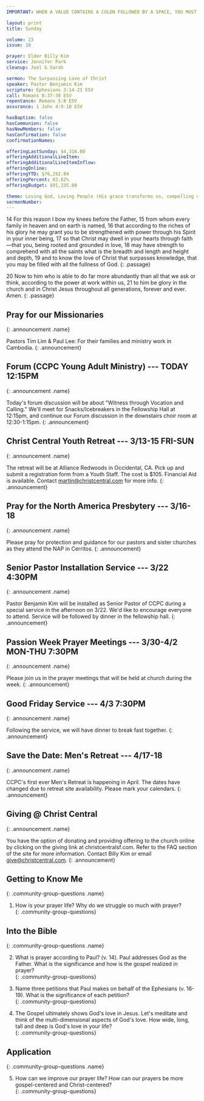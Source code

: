 ```yaml
---
IMPORTANT: WHEN A VALUE CONTAINS A COLON FOLLOWED BY A SPACE, YOU MUST USE &#58;

layout: print
title: Sunday

volume: 23
issue: 10

prayer: Elder Billy Kim
service: Jennifer Park
cleanup: Joel & Sarah

sermon: The Surpassing Love of Christ
speaker: Pastor Benjamin Kim
scripture: Ephesians 3:14-21 ESV
call: Romans 8:37-39 ESV
repentance: Romans 5:8 ESV
assurance: 1 John 4:9-10 ESV

hasBaptism: false
hasCommunion: false
hasNewMembers: false
hasConfirmation: false
confirmationNames: 

offeringLastSunday: $4,316.00
offeringAdditionalLineItem: 
offeringAdditionalLineItemInflow: 
offeringOnline: 
offeringYTD: $76,292.84
offeringPercent: 83.62%
offeringBudget: $91,235.00

theme: Loving God, Loving People (His grace transforms us, compelling us to love others)
sermonNumber: 
---
```

14 For this reason I bow my knees before the Father, 15 from whom every family in heaven and on earth is named, 16 that according to the riches of his glory he may grant you to be strengthened with power through his Spirit in your inner being, 17 so that Christ may dwell in your hearts through faith—that you, being rooted and grounded in love, 18 may have strength to comprehend with all the saints what is the breadth and length and height and depth, 19 and to know the love of Christ that surpasses knowledge, that you may be filled with all the fullness of God.
{: .passage}

20 Now to him who is able to do far more abundantly than all that we ask or think, according to the power at work within us, 21 to him be glory in the church and in Christ Jesus throughout all generations, forever and ever. Amen.
{: .passage}




## Pray for our Missionaries
{: .announcement .name}

Pastors Tim Lim & Paul Lee: For their families and ministry work in Cambodia.
{: .announcement}

## Forum (CCPC Young Adult Ministry) --- TODAY 12:15PM
{: .announcement .name}

Today's forum discussion will be about "Witness through Vocation and Calling." We'll meet for Snacks/Icebreakers in the Fellowship Hall at 12:15pm, and continue our Forum discussion in the downstairs choir room at 12:30-1:15pm.
{: .announcement}

## Christ Central Youth Retreat --- 3/13-15 FRI-SUN
{: .announcement .name}

The retreat will be at Alliance Redwoods in Occidental, CA. Pick up and submit a registration form from a Youth Staff. The cost is $105. Financial Aid is available. Contact martin@christcentral.com for more info.
{: .announcement}

## Pray for the North America Presbytery --- 3/16-18
{: .announcement .name}

Please pray for protection and guidance for our pastors and sister churches as they attend the NAP in Cerritos.
{: .announcement}

## Senior Pastor Installation Service --- 3/22 4:30PM
{: .announcement .name}

Pastor Benjamin Kim will be installed as Senior Pastor of CCPC during a special service in the afternoon on 3/22. We'd like to encourage everyone to attend. Service will be followed by dinner in the fellowship hall.
{: .announcement}

## Passion Week Prayer Meetings --- 3/30-4/2 MON-THU 7:30PM
{: .announcement .name}

Please join us in the prayer meetings that will be held at church during the week.
{: .announcement}

## Good Friday Service --- 4/3 7:30PM
{: .announcement .name}

Following the service, we will have dinner to break fast together.
{: .announcement}

## Save the Date&#58; Men's Retreat --- 4/17-18
{: .announcement .name}

CCPC's first ever Men's Retreat is happening in April. The dates have changed due to retreat site availability. Please mark your calendars.
{: .announcement}

## Giving @ Christ Central
{: .announcement .name}

You have the option of donating and providing offering to the church online by clicking on the giving link at christcentralsf.com. Refer to the FAQ section of the site for more information. Contact Billy Kim or email give@christcentral.com. 
{: .announcement}

## Getting to Know Me
{: .community-group-questions .name}

1) How is your prayer life? Why do we struggle so much with prayer?   
{: .community-group-questions}

## Into the Bible
{: .community-group-questions .name}

2) What is prayer according to Paul? (v. 14). Paul addresses God as the Father. What is the significance and how is the gospel realized in prayer?  
{: .community-group-questions}

3) Name three petitions that Paul makes on behalf of the Ephesians (v. 16-19). What is the significance of each petition?   
{: .community-group-questions}

4) The Gospel ultimately shows God's love in Jesus. Let's meditate and think of the multi-dimensional aspects of God's love. How wide, long, tall and deep is God's love in your life?  
{: .community-group-questions}

## Application
{: .community-group-questions .name}

5) How can we improve our prayer life? How can our prayers be more gospel-centered and Christ-centered?  
{: .community-group-questions}

